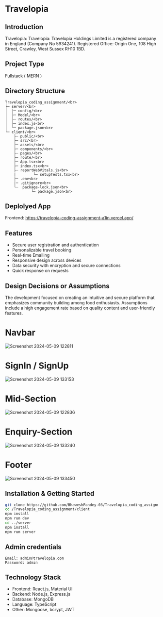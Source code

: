 # Travelopia

## Introduction
Travelopia: Travelopia: Travelopia Holdings Limited is a registered company in England (Company No 5934241). Registered Office: Origin One, 108 High Street, Crawley, West Sussex RH10 1BD.
## Project Type
Fullstack ( MERN )

## Directory Structure
```
Travelopia_coding_assignment/<br>
├─ server/<br>
│  ├─ config/<br>
│  ├─ Model/<br>
│  ├─ routes/<br>
│  ├─ index.js<br>
│  └─ package.json<br>
└─ client/<br>
    ├─ public/<br>
    ├─ src/<br>
    ├─ assets/<br>
    ├─ components/<br>
    ├─ pages/<br>
    ├─ route/<br>
    ├─ App.tsx<br>
    ├─ index.tsx<br>
    ├─ reportWebVitals.js<br>
    |        └─ setupTests.tsx<br>
    ├─ .env<br>
    |─ .gitignore<br>
    └─  package-lock.json<br>
            └─ package.json<br>
```

## Deplolyed App
Frontend: https://travelopia-coding-assignment-a1in.vercel.app/

## Features
- Secure user registration and authentication
- Personalizable travel booking
- Real-time Emailing 
- Responsive design across devices
- Data security with encryption and secure connections
- Quick response on requests

## Design Decisions or Assumptions
The development focused on creating an intuitive and secure platform that emphasizes community building among food enthusiasts. Assumptions include a high engagement rate based on quality content and user-friendly features.

# Navbar
![Screenshot 2024-05-09 122811](https://github.com/BhaweshPandey-03/Travelopia_coding_assignment/assets/150121687/4fe89e02-c203-4d4c-a002-bed148f47930)

# SignIn / SignUp
![Screenshot 2024-05-09 133153](https://github.com/BhaweshPandey-03/Travelopia_coding_assignment/assets/150121687/0f1913a1-23fd-403f-a54c-72f3518b6462)

# Mid-Section
![Screenshot 2024-05-09 122836](https://github.com/BhaweshPandey-03/Travelopia_coding_assignment/assets/150121687/6c1d2ba7-3785-43af-9dc2-301af8c0f857)

# Enquiry-Section
![Screenshot 2024-05-09 133240](https://github.com/BhaweshPandey-03/Travelopia_coding_assignment/assets/150121687/fbf8726d-6511-4a23-9031-9b8555795728)

# Footer
![Screenshot 2024-05-09 133450](https://github.com/BhaweshPandey-03/Travelopia_coding_assignment/assets/150121687/579718f8-38a8-40ba-89f6-43e45c66cdfb)


## Installation & Getting Started
```bash
git clone https://github.com/BhaweshPandey-03/Travelopia_coding_assignment
cd /Travelopia_coding_assignment/client
npm install
npm run dev
cd ../server
npm install
npm run server
```

## Admin credentials
```
Email: admin@travelopia.com
Password: admin
```

## Technology Stack
- Frontend: React.js, Material UI
- Backend: Node.js, Express.js
- Database: MongoDB
- Language: TypeScript
- Other: Mongoose, bcrypt, JWT
